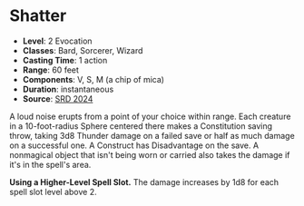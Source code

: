 # Shatter

- **Level**: 2 Evocation
- **Classes**: Bard, Sorcerer, Wizard
- **Casting Time**: 1 action
- **Range**: 60 feet
- **Components**: V, S, M (a chip of mica)
- **Duration**: instantaneous
- **Source**: [SRD 2024](../../../srds/SRD_2024.pdf)

A loud noise erupts from a point of your choice within range. Each creature in a 10-foot-radius Sphere centered there makes a Constitution saving throw, taking 3d8 Thunder damage on a failed save or half as much damage on a successful one. A Construct has Disadvantage on the save. A nonmagical object that isn't being worn or carried also takes the damage if it's in the spell's area.

**Using a Higher-Level Spell Slot.** The damage increases by 1d8 for each spell slot level above 2.

